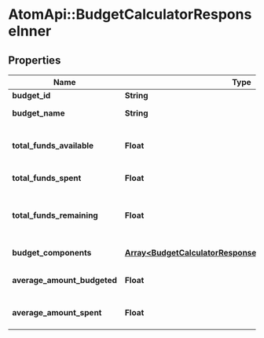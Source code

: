 # AtomApi::BudgetCalculatorResponseInner

## Properties
Name | Type | Description | Notes
------------ | ------------- | ------------- | -------------
**budget_id** | **String** | The ID of the budget | [optional] 
**budget_name** | **String** | The name of the budget | [optional] 
**total_funds_available** | **Float** | Total amount of funds originally available in the budget | [optional] 
**total_funds_spent** | **Float** | Total amount of funds spent | [optional] 
**total_funds_remaining** | **Float** | Total amount of funds remaining; delta of total_funds_available - total_funds_spent | [optional] 
**budget_components** | [**Array&lt;BudgetCalculatorResponseInnerBudgetComponents&gt;**](BudgetCalculatorResponseInnerBudgetComponents.md) | Total funds spent per category | [optional] 
**average_amount_budgeted** | **Float** | Average amount budgeted for each budget component | [optional] 
**average_amount_spent** | **Float** | Average amount spent for each budget component | [optional] 


